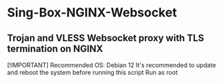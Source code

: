 # Sing-Box-NGINX-Websocket

## Trojan and VLESS Websocket proxy with TLS termination on NGINX

[!IMPORTANT]
Recommended OS: Debian 12
It's recommended to update and reboot the system before running this script
Run as root
